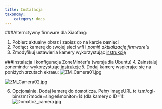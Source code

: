 ```yaml
---
title: Instalacja
taxonomy:
    category: docs
---
```



###Alternatywny firmware dla Xiaofang:
1. Pobierz aktualny [obraz](https://github.com/samtap/fang-hacks/releases) i zapisz go na karcie pamięci
2. Podłącz kamerę do swojej sieci wifi i *pomiń aktualizację firmware'u*
3. Zmodyfikuj ustawienia kamery wykorzystując [instrukcję](https://github.com/samtap/fang-hacks)

###Instalacja i konfiguracja ZoneMinder'a (wersja dla Ubuntu)
4. Zainstaluj zoneminder wykorzystując [instrukcję](http://zoneminder.readthedocs.io/en/stable/installationguide/ubuntu.html)
5. Dodaj kamerę wspierając się na poniżych zrzutach ekranu:
![ZM_Camera01.jpg](http://airmonitor.pl/images/ZM_Camera01.jpg)

![ZM_Camera02.jpg](http://airmonitor.pl/images/ZM_Camera02.jpg)

6. Opcjonalnie. Dodaj kamerę do domoticza. Pełny ImageURL to /zm/cgi-bin/zms?mode=single&monitor=1& (dla kamery o ID=1):
![Domoticz_camera.jpg](http://airmonitor.pl/images/Domoticz_camera.jpg)



